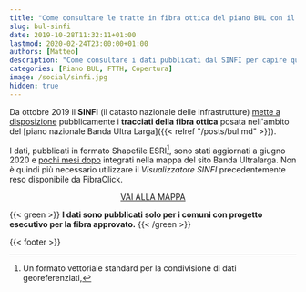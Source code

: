 ```yaml
---
title: "Come consultare le tratte in fibra ottica del piano BUL con il SINFI"
slug: bul-sinfi
date: 2019-10-28T11:32:11+01:00
lastmod: 2020-02-24T23:00:00+01:00
authors: [Matteo]
description: "Come consultare i dati pubblicati dal SINFI per capire quali aree di un comune saranno coperte con fondi pubblici in fibra ottica."
categories: [Piano BUL, FTTH, Copertura]
image: /social/sinfi.jpg
hidden: true
---
```


Da ottobre 2019 il **SINFI** (il catasto nazionale delle infrastrutture) [mette a disposizione](https://www.sinfi.it/portal/index.php/35-esecutivi_bul_concessione) pubblicamente i **tracciati della fibra ottica** posata nell'ambito del [piano nazionale Banda Ultra Larga]({{< relref "/posts/bul.md" >}}).

I dati, pubblicati in formato Shapefile ESRI[^shapefile], sono stati aggiornati a giugno 2020 e [pochi mesi dopo](https://forum.fibra.click/d/12234-anteprima-nuove-funzionalita-sito-bul-novembre-2020) integrati nella mappa del sito Banda Ultralarga. Non è quindi più necessario utilizzare il *Visualizzatore SINFI* precedentemente reso disponibile da FibraClick.

<p style="text-align: center">
<a href="https://bandaultralarga.italia.it/mappa/" target="_blank">VAI ALLA MAPPA</a>
</p>

[^shapefile]: Un formato vettoriale standard per la condivisione di dati georeferenziati,

{{< green >}}
**I dati sono pubblicati solo per i comuni con progetto esecutivo per la fibra approvato.**
{{< /green >}}

{{< footer >}}
